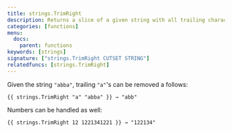 ```yaml
---
title: strings.TrimRight
description: Returns a slice of a given string with all trailing characters contained in the cutset removed.
categories: [functions]
menu:
  docs:
    parent: functions
keywords: [strings]
signature: ["strings.TrimRight CUTSET STRING"]
relatedfuncs: [strings.TrimRight]
---
```


Given the string `"abba"`, trailing `"a"`'s can be removed a follows:

    {{ strings.TrimRight "a" "abba" }} → "abb"

Numbers can be handled as well:

    {{ strings.TrimRight 12 1221341221 }} → "122134"
